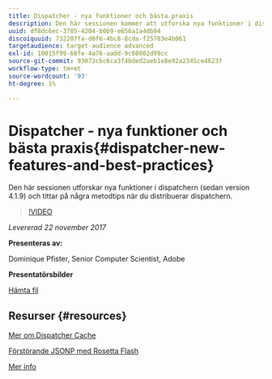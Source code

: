 ```yaml
---
title: Dispatcher - nya funktioner och bästa praxis
description: Den här sessionen kommer att utforska nya funktioner i dispatchern (sedan version 4.1.9) och titta på några bästa metoder när du distribuerar dispatchern.
uuid: df8dc6ec-3785-4204-b0b9-e656a1a4db94
discoiquuid: 732207fa-d0f6-4bc8-8cda-f25703e4b061
targetaudience: target-audience advanced
exl-id: 10015f99-68fe-4a76-aadd-9c68002d99cc
source-git-commit: 93072cbc6ca3f4bded2aeb1e8e92a2345ce4623f
workflow-type: tm+mt
source-wordcount: '93'
ht-degree: 1%

---
```


# Dispatcher - nya funktioner och bästa praxis{#dispatcher-new-features-and-best-practices}

Den här sessionen utforskar nya funktioner i dispatchern (sedan version 4.1.9) och tittar på några metodtips när du distribuerar dispatchern.

>[!VIDEO](https://video.tv.adobe.com/v/20842/?quality=9)

*Levererad 22 november 2017*

**Presenteras av:**

Dominique Pfister, Senior Computer Scientist, Adobe

**Presentatörsbilder**

[Hämta fil](assets/dispatcher-aemgemsnov2017.pdf)

## Resurser {#resources}

[Mer om Dispatcher Cache](https://github.com/cqsupport/webinar-dispatchercache)

[Förstörande JSONP med Rosetta Flash](https://miki.it/blog/2014/7/8/abusing-jsonp-with-rosetta-flash/)

[Mer info](https://adobe-consulting-services.github.io/acs-aem-commons/features/dispatcher-ttl/index.html)

<!--
[Get back to the Overview](https://helpx.adobe.com/experience-manager/kt/eseminars/gems/aem-index.html)
-->
